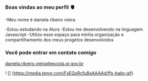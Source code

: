 ### Boas vindas ao meu perfil 🫀

-Meu nome é daniela ribeiro vieira

-Estou estudando na Alura 
-Estou me desenvolvendo na linguagem Javascript 
-Utilizo esse espaço para minha organização e compartilhamento dos meus progetos desenvolvidos

### Você pode entrar em contato comigo 

daniela.ribeiro.vieira@escola.pr.gov.br



! [] (https://media.tenor.com/FsEQxRcfu8sAAAAd/ffs-baby.gif)

